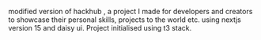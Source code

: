 modified version of hackhub , a project I made for developers and creators to showcase their personal skills, projects to the world etc. using nextjs version 15 and daisy ui. Project initialised using t3 stack.
